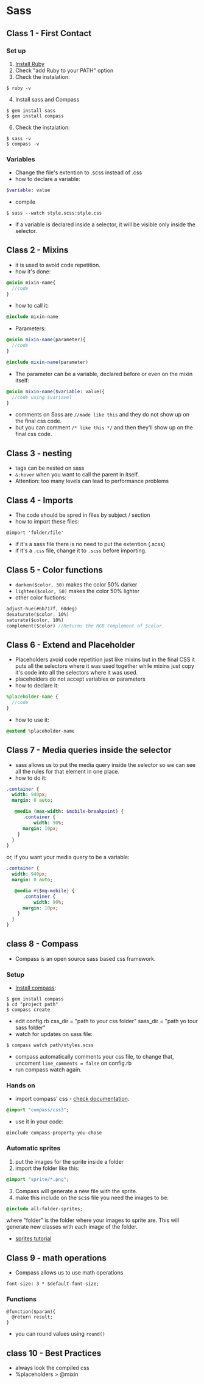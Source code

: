 # Sass

## Class 1 - First Contact

### Set up
1. [Install Ruby](http://rubyinstaller.org/downloads "Ruby download link") 
2. Check "add Ruby to your PATH" option
3. Check the instalation:
```
$ ruby -v
```
4. Install sass and Compass
```
$ gem install sass
$ gem install compass
```
6. Check the instalation:
```
$ sass -v 
$ compass -v
```

### Variables
- Change the file's extention to .scss instead of .css
- how to declare a variable:
```sass
$variable: value
```
- compile 
```
$ sass --watch style.scss:style.css
```
- if a variable is declared inside a selector, it will be visible only inside the selector.

## Class 2 - Mixins
- it is used to avoid code repetition.
- how it's done: 
``` sass
@mixin mixin-name{ 
  //code 
}
```
- how to call it: 
```sass
@include mixin-name
```
- Parameters: 
```sass
@mixin mixin-name(parameter){ 
  //code 
}

@include mixin-name(parameter)
```
- The parameter can be a variable, declared before or even on the mixin itself:
```sass
@mixin mixin-name($variable: value){ 
  //code using $variavel 
}
```
- comments on Sass are `//made like this` and they do not show up on the final css code.
- but you can comment `/* like this */` and then they'll show up on the final css code.

## Class 3 - nesting
- tags can be nested on sass 
- `&:hover` when you want to call the parent in itself.
- Attention: too many levels can lead to performance problems

## Class 4 - Imports
- The code should be spred in files by subject / section
- how to import these files: 
```
@import 'folder/file'
```
- if it's a sass file there is no need to put the extention (.scss)
- if it's a `.css` file, change it to `.scss` before importing.

## Class 5 - Color functions

- `darken($color, 50)` makes the color 50% darker
- `lighten($color, 50)` makes the color 50% lighter
- other color fuctions:
```sass
adjust-hue(#6b717f, 60deg)
desaturate($color, 10%)
saturate($color, 10%)
complement($color) //Returns the RGB complement of $color.

```

## Class 6 - Extend and Placeholder

- Placeholders avoid code repetition just like mixins but in the final CSS it puts all the selectors where it was used together while mixins just copy it's code into all the selectors where it was used.
- placeholders do not accept variables or parameters
- how to declare it:
```sass
%placeholder-name {
  //code
}
```
- how to use it:
```sass
@extend %placeholder-name
```

## Class 7 - Media queries inside the selector
- sass allows us to put the media query inside the selector so we can see all the rules for that element in one place.
- how to do it:
```sass
.container {
  width: 940px;
  margin: 0 auto;

   @media (max-width: $mobile-breakpoint) {
      .container {
          width: 90%;
      margin: 10px;
    }
  }
}
```
or, if you want your media query to be a variable:

```sass
.container {
  width: 940px;
  margin: 0 auto;

   @media #{$mq-mobile} {
      .container {
          width: 90%;
      margin: 10px;
    }
  }
}
```

## class 8 - Compass
- Compass is an open source sass based css framework.

### Setup
- [Install compass](http://compass-style.org/install/ "compass website"):
```
$ gem install compass
$ cd "project path"
$ compass create
```
- edit config.rb
css_dir = "path to your css folder"
sass_dir = "path yo tour sass folder"
- watch for updates on sass file:
```
$ compass watch path/styles.scss
```
- compass automatically comments your css file, to change that, uncoment `line_comments = false` on config.rb
- run compass watch again.

### Hands on
- import compass' css - [check documentation](http://compass-style.org/examples/).
```sass
@import "compass/css3";
```
- use it in your code:
```
@include compass-property-you-chose
```

### Automatic sprites
1. put the images for the sprite inside a folder
2. import the folder like this:
```sass
@import "sprite/*.png";
```
3. Compass will generate a new file with the sprite.
4. make this include on the scss file you need the images to be:
```sass
@include all-folder-sprites;
```
where "folder" is the folder where your images to sprite are.
This will generate new classes with each image of the folder.
- [sprites tutorial](https://www.youtube.com/watch?v=Tl6bceyTjFw&ab_channel=LevelUpTuts)

## Class 9 - math operations
- Compass allows us to use math operations
```compass
font-size: 3 * $default-font-size; 
```
### Functions
```compass
@function($param){
  @return result;
}
```
- you can round values using `round()`

## class 10 - Best Practices
- always look the compiled css
- %placeholders > @mixin